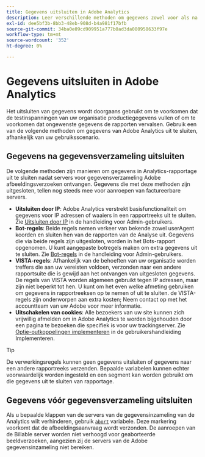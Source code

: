 ```yaml
---
title: Gegevens uitsluiten in Adobe Analytics
description: Leer verschillende methoden om gegevens zowel voor als na gegevensverzameling uit te sluiten.
exl-id: dee5bf3b-8bb3-48eb-908d-b4a981f17bfb
source-git-commit: 34ba0e09cd909951a777b0ad3da080958633f97e
workflow-type: tm+mt
source-wordcount: '352'
ht-degree: 0%

---
```


# Gegevens uitsluiten in Adobe Analytics

Het uitsluiten van gegevens wordt doorgaans gebruikt om te voorkomen dat de testinspanningen van uw organisatie productiegegevens vullen of om te voorkomen dat ongewenste gegevens de rapporten vervalsen. Gebruik een van de volgende methoden om gegevens van Adobe Analytics uit te sluiten, afhankelijk van uw gebruiksscenario.

## Gegevens na gegevensverzameling uitsluiten

De volgende methoden zijn manieren om gegevens in Analytics-rapportage uit te sluiten nadat servers voor gegevensverzameling Adobe afbeeldingsverzoeken ontvangen. Gegevens die met deze methoden zijn uitgesloten, tellen nog steeds mee voor aanroepen van factureerbare servers.

* **Uitsluiten door IP**: Adobe Analytics verstrekt basisfunctionaliteit om gegevens voor IP adressen of waaiers in een rapportreeks uit te sluiten. Zie [Uitsluiten door IP](/help/admin/admin/exclude-ip.md) in de handleiding voor Admin-gebruikers.
* **Bot-regels**: Beide regels nemen verkeer van bekende zowel userAgent koorden en sluiten hen van de rapporten van de Analyse uit. Gegevens die via beide regels zijn uitgesloten, worden in het Bots-rapport opgenomen. U kunt aangepaste botregels maken om extra gegevens uit te sluiten. Zie [Bot-regels](/help/admin/admin/c-manage-report-suites/c-edit-report-suites/general/bot-removal/bot-rules.md) in de handleiding voor Admin-gebruikers.
* **VISTA-regels**: Afhankelijk van de behoeften van uw organisatie worden treffers die aan uw vereisten voldoen, verzonden naar een andere rapportsuite die is gewijd aan het ontvangen van uitgesloten gegevens. De regels van VISTA worden algemeen gebruikt tegen IP adressen, maar zijn niet beperkt tot hen. U kunt om het even welke afmeting gebruiken om gegevens in rapportreeksen op te nemen of uit te sluiten. de VISTA-regels zijn onderworpen aan extra kosten; Neem contact op met het accountteam van uw Adobe voor meer informatie.
* **Uitschakelen van cookies**: Alle bezoekers van uw site kunnen zich vrijwillig afmelden om in Adobe Analytics te worden bijgehouden door een pagina te bezoeken die specifiek is voor uw trackingserver. Zie [Optie-outkoppelingen implementeren](/help/implement/js/opt-out.md) in de gebruikershandleiding Implementeren.

>[!TIP]
>
>De verwerkingsregels kunnen geen gegevens uitsluiten of gegevens naar een andere rapportreeks verzenden. Bepaalde variabelen kunnen echter voorwaardelijk worden ingesteld en een segment kan worden gebruikt om die gegevens uit te sluiten van rapportage.

## Gegevens vóór gegevensverzameling uitsluiten

Als u bepaalde klappen van de servers van de gegevensinzameling van de Analytics wilt verhinderen, gebruik [`abort`](/help/implement/vars/config-vars/abort.md) variabele. Deze markering voorkomt dat de afbeeldingsaanvraag wordt verzonden. De aanroepen van de Billable server worden niet verhoogd voor geaborteerde beeldverzoeken, aangezien zij de servers van de Adobe gegevensinzameling niet bereiken.

